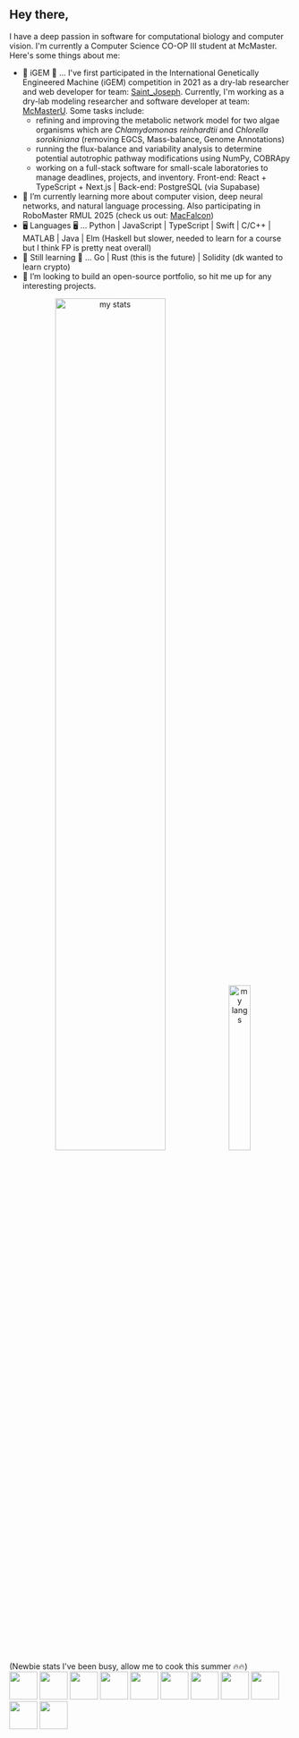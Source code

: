 ## Hey there,

I have a deep passion in software for computational biology and computer vision. I'm currently a Computer Science CO-OP III student at McMaster. Here's some things about me:

- 🦠 iGEM 🦠 ... I've first participated in the International Genetically Engineered Machine (iGEM) competition in 2021 as a dry-lab researcher and web developer for team: [Saint_Joseph](https://teams.igem.org/3941). Currently, I'm working as a dry-lab modeling researcher and software developer at team: [McMasterU](https://teams.igem.org/5688). Some tasks include:
  - refining and improving the metabolic network model for two algae organisms which are *Chlamydomonas reinhardtii* and *Chlorella sorokiniana* (removing EGCS, Mass-balance, Genome Annotations)
  - running the flux-balance and variability analysis to determine potential autotrophic pathway modifications using NumPy, COBRApy
  - working on a full-stack software for small-scale laboratories to manage deadlines, projects, and inventory. Front-end: React + TypeScript + Next.js | Back-end: PostgreSQL (via Supabase)
- 🌱 I’m currently learning more about computer vision, deep neural networks, and natural language processing. Also participating in RoboMaster RMUL 2025 (check us out: [MacFalcon](https://macrobomaster.com/))
- 🖥️ Languages 🖥️ ... Python | JavaScript | TypeScript | Swift | C/C++ | MATLAB | Java | Elm (Haskell but slower, needed to learn for a course but I think FP is pretty neat overall)
- 🌱 Still learning 🌱 ... Go | Rust (this is the future) | Solidity (dk wanted to learn crypto)
- 👯 I’m looking to build an open-source portfolio, so hit me up for any interesting projects.

<div display="flex" align="center" width="100%">
  <img alt="my stats" width="62.5%" src="https://github-readme-stats.vercel.app/api?username=FarukEfe&theme=cobalt&show_icons=true">
  <img alt="my langs" width="27.5%" src="https://github-readme-stats.vercel.app/api/top-langs/?username=FarukEfe&theme=cobalt&hide_progress=false">
</div>

<div width="100%">(Newbie stats I've been busy, allow me to cook this summer 🔥🔥)</div>

<div display="flex">
  <img width="50px" src="https://github.com/user-attachments/assets/e8f203f6-12cc-4193-b1f6-c4d0db89342a">
  <img width="50px" src="https://github.com/user-attachments/assets/dc86a161-e2f3-49a8-833f-c4bed1d485ec">
  <img width="50px" src="https://github.com/user-attachments/assets/76f660a6-a2cf-4be2-b437-fba59d49d6e8">
  <img width="50px" src="https://github.com/user-attachments/assets/fc4d7145-5cd8-4248-9c6d-0265e53a446f">
  <img width="50px" src="https://github.com/user-attachments/assets/6ab0a4b4-de11-4de7-8d1b-72355c660746">
  <img width="50px" src="https://github.com/user-attachments/assets/175afa40-ced1-48b5-b8fe-306319eea5fe">
  <img width="50px" src="https://github.com/user-attachments/assets/5318eac9-769c-438b-b90d-e07824b2041d">
  <img width="50px" src="https://github.com/user-attachments/assets/06df0fb5-ac20-4edd-9399-b5a7ab4b9392">
  <img width="50px" src="https://github.com/user-attachments/assets/2e87c98e-1c96-493d-99b4-0232a6847fe6">
  <img width="50px" src="https://github.com/user-attachments/assets/8701fad9-6d80-475e-8d2b-09fdd7ddcb90">
  <img width="50px" src="https://github.com/user-attachments/assets/f1533673-cd63-4e19-b836-5a70b41bf776">
</div>

